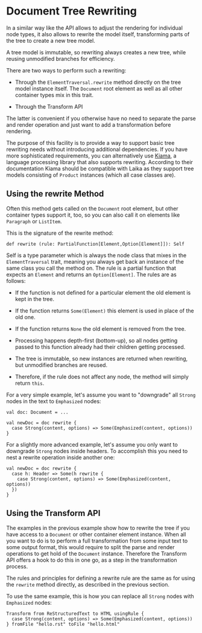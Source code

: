 
Document Tree Rewriting
=======================     
  
In a similar way like the API allows to adjust the rendering for individual
node types, it also allows to rewrite the model itself, transforming parts
of the tree to create a new tree model.

A tree model is immutable, so rewriting always creates a new tree, while
reusing unmodified branches for efficiency.

There are two ways to perform such a rewriting:

* Through the `ElementTraversal.rewrite` method directly on the tree model instance itself.
  The `Document` root element as well as all other container types mix in this trait.

* Through the Transform API

The latter is convenient if you otherwise have no need to separate the parse and 
render operation and just want to add a transformation before rendering.

The purpose of this facility is to provide a way to support basic tree rewriting
needs without introducing additional dependencies. If you have more sophisticated
requirements, you can alternatively use [Kiama], a language processing library that
also supports rewriting. According to their documentation Kiama should be compatible
with Laika as they support tree models consisting of `Product` instances
(which all case classes are). 


Using the rewrite Method
------------------------

Often this method gets called on the `Document` root element, but other container
types support it, too, so you can also call it on elements like `Paragraph` or `ListItem`.

This is the signature of the rewrite method:

    def rewrite (rule: PartialFunction[Element,Option[Element]]): Self

Self is a type parameter which is always the node class that mixes in the `ElementTraversal`
trait, meaning you always get back an instance of the same class you call the method on. 
The rule is a partial function that expects an `Element` and returns an `Option[Element]`.
The rules are as follows:

* If the function is not defined for a particular element the old element is kept in the tree.

* If the function returns `Some(Element)` this element is used in place of the old one.

* If the function returns `None` the old element is removed from the tree.

* Processing happens depth-first (bottom-up), so all nodes getting passed to this function
  already had their children getting processed.

* The tree is immutable, so new instances are returned when rewriting, but unmodified
  branches are reused.
  
* Therefore, if the rule does not affect any node, the method will simply return `this`. 

For a very simple example, let's assume you want to "downgrade" all `Strong` nodes in 
the text to `Emphasized` nodes:

    val doc: Document = ...
    
    val newDoc = doc rewrite {
      case Strong(content, options) => Some(Emphasized(content, options))
    }

For a slightly more advanced example, let's assume you only want to downgrade `Strong`
nodes inside headers. To accomplish this you need to nest a rewrite operation
inside another one:

    val newDoc = doc rewrite {
      case h: Header => Some(h rewrite {
        case Strong(content, options) => Some(Emphasized(content, options))
      })
    }


Using the Transform API
-----------------------

The examples in the previous example show how to rewrite the tree if you have
access to a `Document` or other container element instance. When all you want
to do is to perform a full transformation from some input text to some output
format, this would require to split the parse and render operations to get hold
of the `Document` instance. Therefore the Transform API offers a hook to do
this in one go, as a step in the transformation process.

The rules and principles for defining a rewrite rule are the same as for using
the `rewrite` method directly, as described in the previous section.

To use the same example, this is how you can replace all `Strong` nodes with
`Emphasized` nodes:

    Transform from ReStructuredText to HTML usingRule {
      case Strong(content, options) => Some(Emphasized(content, options))
    } fromFile "hello.rst" toFile "hello.html"



[Kiama]: http://code.google.com/p/kiama/wiki/UserManual
  
